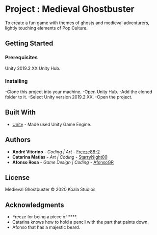 <!--
Unity Project CodeName: Medieval Ghostbuster (c) by Koala Studios

Medievel Ghostbuster is licensed under a
Copyright protection: Medieval Ghostbuster © 2020 Koala Studios.
-->

# Project : Medieval Ghostbuster

To create a fun game with themes of ghosts and medieval adventurers, lightly 
touching elements of Pop Culture.

## Getting Started

### Prerequisites

Unity 2019.2.XX
Unity Hub.

### Installing

-Clone this project into your machine.
-Open Unity Hub.
-Add the cloned folder to it.
-Select Unity version 2019.2.XX.
-Open the project.

## Built With

* [Unity](https://unity.com/) - Made used Unity Game Engine.

## Authors

* **André Vitorino** - *Coding | Art* - [Freeze88-2](https://github.com/Freeze88-2)
* **Catarina Matias** - *Art | Coding* - [StarryNight00](https://github.com/StarryNight00)
* **Afonso Rosa** - *Game Design | Coding* - [AfonsoGR](https://github.com/AfonsoGR)

## License

Medieval Ghostbuster © 2020 Koala Studios 

## Acknowledgments

* Freeze for being a piece of ****.
* Catarina knows how to hold a pencil with the part that paints down.
* Afonso that has a majestic beard.
